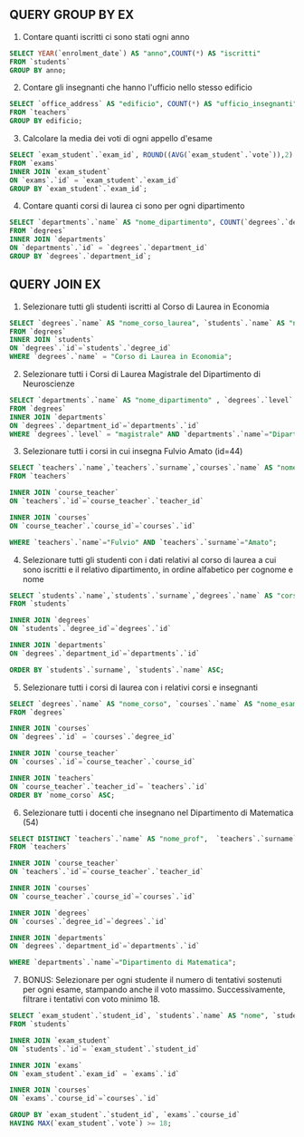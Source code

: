 ## QUERY GROUP BY EX

1. Contare quanti iscritti ci sono stati ogni anno

```sql
SELECT YEAR(`enrolment_date`) AS "anno",COUNT(*) AS "iscritti"
FROM `students`
GROUP BY anno;
```

2. Contare gli insegnanti che hanno l'ufficio nello stesso edificio

```sql
SELECT `office_address` AS "edificio", COUNT(*) AS "ufficio_insegnanti"
FROM `teachers`
GROUP BY edificio;
```

3. Calcolare la media dei voti di ogni appello d'esame

```sql
SELECT `exam_student`.`exam_id`, ROUND((AVG(`exam_student`.`vote`)),2) AS "media_voto"
FROM `exams`
INNER JOIN `exam_student`
ON `exams`.`id` = `exam_student`.`exam_id`
GROUP BY `exam_student`.`exam_id`;
```

4. Contare quanti corsi di laurea ci sono per ogni dipartimento

```sql
SELECT `departments`.`name` AS "nome_dipartimento", COUNT(`degrees`.`department_id`) AS "n_corsi_di_laurea"
FROM `degrees`
INNER JOIN `departments`
ON `departments`.`id` = `degrees`.`department_id`
GROUP BY `degrees`.`department_id`;
```

## QUERY JOIN EX

1. Selezionare tutti gli studenti iscritti al Corso di Laurea in Economia

```sql
SELECT `degrees`.`name` AS "nome_corso_laurea", `students`.`name` AS "nome",`students`.`surname` AS "cognome"
FROM `degrees`
INNER JOIN `students`
ON `degrees`.`id`=`students`.`degree_id`
WHERE `degrees`.`name` = "Corso di Laurea in Economia";
```

2. Selezionare tutti i Corsi di Laurea Magistrale del Dipartimento di Neuroscienze

```sql
SELECT `departments`.`name` AS "nome_dipartimento" , `degrees`.`level` AS "livellolaurea" , `degrees`.`name` AS "nome_corso"
FROM `degrees`
INNER JOIN `departments`
ON `degrees`.`department_id`=`departments`.`id`
WHERE `degrees`.`level` = "magistrale" AND `departments`.`name`="Dipartimento di Neuroscienze";
```

3. Selezionare tutti i corsi in cui insegna Fulvio Amato (id=44)

```sql
SELECT `teachers`.`name`,`teachers`.`surname`,`courses`.`name` AS "nome_corso"
FROM `teachers`

INNER JOIN `course_teacher`
ON `teachers`.`id`=`course_teacher`.`teacher_id`

INNER JOIN `courses`
ON `course_teacher`.`course_id`=`courses`.`id`

WHERE `teachers`.`name`="Fulvio" AND `teachers`.`surname`="Amato";
```

4. Selezionare tutti gli studenti con i dati relativi al corso di laurea a cui sono iscritti e il relativo dipartimento, in ordine alfabetico per cognome e nome

```sql
SELECT `students`.`name`,`students`.`surname`,`degrees`.`name` AS "corso_di_laurea",`departments`.`name` AS "nome_dipartimento"
FROM `students`

INNER JOIN `degrees`
ON `students`.`degree_id`=`degrees`.`id`

INNER JOIN `departments`
ON `degrees`.`department_id`=`departments`.`id`

ORDER BY `students`.`surname`, `students`.`name` ASC;
```

5. Selezionare tutti i corsi di laurea con i relativi corsi e insegnanti

```sql
SELECT `degrees`.`name` AS "nome_corso", `courses`.`name` AS "nome_esame", `teachers`.`name` AS "nome_insegnante",  `teachers`.`surname` AS "cognome_insegnante"
FROM `degrees`

INNER JOIN `courses`
ON `degrees`.`id` = `courses`.`degree_id`

INNER JOIN `course_teacher`
ON `courses`.`id`=`course_teacher`.`course_id`

INNER JOIN `teachers`
ON `course_teacher`.`teacher_id`= `teachers`.`id`
ORDER BY `nome_corso` ASC;
```

6. Selezionare tutti i docenti che insegnano nel Dipartimento di Matematica (54)

```sql
SELECT DISTINCT `teachers`.`name` AS "nome_prof",  `teachers`.`surname` AS "cognome_prof"
FROM `teachers`

INNER JOIN `course_teacher`
ON `teachers`.`id`=`course_teacher`.`teacher_id`

INNER JOIN `courses`
ON `course_teacher`.`course_id`=`courses`.`id`

INNER JOIN `degrees`
ON `courses`.`degree_id`=`degrees`.`id`

INNER JOIN `departments`
ON `degrees`.`department_id`=`departments`.`id`

WHERE `departments`.`name`="Dipartimento di Matematica";
```

7. BONUS: Selezionare per ogni studente il numero di tentativi sostenuti
   per ogni esame, stampando anche il voto massimo. Successivamente,
   filtrare i tentativi con voto minimo 18.

```sql
SELECT `exam_student`.`student_id`, `students`.`name` AS "nome", `students`.`surname` AS "cognome", `courses`.`name` AS "nome_corso", COUNT(*) AS "tentativi", MAX(`exam_student`.`vote`) as "voto_max"
FROM `students`

INNER JOIN `exam_student`
ON `students`.`id`= `exam_student`.`student_id`

INNER JOIN `exams`
ON `exam_student`.`exam_id` = `exams`.`id`

INNER JOIN `courses`
ON `exams`.`course_id`=`courses`.`id`

GROUP BY `exam_student`.`student_id`, `exams`.`course_id`
HAVING MAX(`exam_student`.`vote`) >= 18;
```
